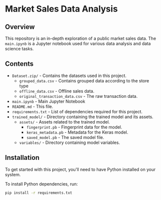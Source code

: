 # Market Sales Data Analysis

## Overview

This repository is an in-depth exploration of a public market sales data. The `main.ipynb` is a Jupyter notebook used for various data analysis and data science tasks.

## Contents

- `Dataset.zip/` - Contains the datasets used in this project.
  - `grouped_data.csv` - Contains grouped data according to the store type
  - `offline_data.csv` - Offline sales data.
  - `original_transaction_data.csv` - The raw transaction data.
- `main.ipynb` - Main Jupyter Notebook
- `README.md` - This file.
- `requirements.txt` - List of dependencies required for this project.
- `trained_model/` - Directory containing the trained model and its assets.
  - `assets/` - Assets related to the trained model.
    - `fingerprint.pb` - Fingerprint data for the model.
    - `keras_metadata.pb` - Metadata for the Keras model.
    - `saved_model.pb` - The saved model file.
  - `variables/` - Directory containing model variables.

## Installation

To get started with this project, you'll need to have Python installed on your system.

To install Python dependencies, run:

```bash
pip install -r requirements.txt